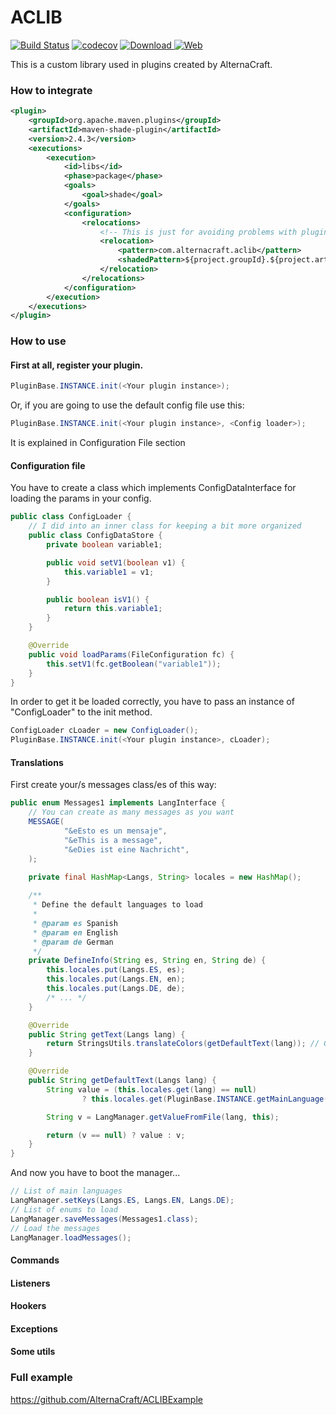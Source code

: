 # ACLIB
[![Build Status](https://travis-ci.org/AlternaCraft/ACLIB.svg)](https://travis-ci.org/AlternaCraft/ACLIB) [![codecov](https://codecov.io/gh/AlternaCraft/ACLIB/branch/master/graph/badge.svg)](https://codecov.io/gh/AlternaCraft/ACLIB) [ ![Download](https://api.bintray.com/packages/alternacraft/maven/ACLIB/images/download.svg) ](https://www.github.com/alternacraft/ACLIB/releases) [![Web](https://img.shields.io/badge/Web-alternacraft.github.io%2FACLIB%2F-yellow.svg)](https://alternacraft.github.io/ACLIB)

This is a custom library used in plugins created by AlternaCraft.

### How to integrate
```XML
<plugin>
    <groupId>org.apache.maven.plugins</groupId>
    <artifactId>maven-shade-plugin</artifactId>
    <version>2.4.3</version>
    <executions>
        <execution>
            <id>libs</id>
            <phase>package</phase>
            <goals>
                <goal>shade</goal>
            </goals>
            <configuration>
                <relocations>
                    <!-- This is just for avoiding problems with plugins which use this library -->
                    <relocation>
                        <pattern>com.alternacraft.aclib</pattern>
                        <shadedPattern>${project.groupId}.${project.artifactId}.ACLIB</shadedPattern>
                    </relocation>
                </relocations>
            </configuration>
        </execution>      
    </executions>
</plugin>
```

### How to use
#### First at all, register your plugin.
```JAVA
PluginBase.INSTANCE.init(<Your plugin instance>);
```
Or, if you are going to use the default config file use this:
```JAVA
PluginBase.INSTANCE.init(<Your plugin instance>, <Config loader>);
```
It is explained in Configuration File section

#### Configuration file
You have to create a class which implements ConfigDataInterface for loading the params in your config.
```JAVA
public class ConfigLoader {
    // I did into an inner class for keeping a bit more organized
    public class ConfigDataStore {
        private boolean variable1;

        public void setV1(boolean v1) {
            this.variable1 = v1;
        }

        public boolean isV1() {
            return this.variable1;
        }    
    }

    @Override
    public void loadParams(FileConfiguration fc) { 
        this.setV1(fc.getBoolean("variable1"));
    }
}
```

In order to get it be loaded correctly, you have to pass an instance of "ConfigLoader" to the init method.
```JAVA
ConfigLoader cLoader = new ConfigLoader();
PluginBase.INSTANCE.init(<Your plugin instance>, cLoader);
```
#### Translations
First create your/s messages class/es of this way:
```JAVA
public enum Messages1 implements LangInterface {    
    // You can create as many messages as you want
    MESSAGE(
            "&eEsto es un mensaje",
            "&eThis is a message",
            "&eDies ist eine Nachricht",
    );
    
    private final HashMap<Langs, String> locales = new HashMap();

    /**
     * Define the default languages to load
     *
     * @param es Spanish
     * @param en English
     * @param de German
     */
    private DefineInfo(String es, String en, String de) {
        this.locales.put(Langs.ES, es);
        this.locales.put(Langs.EN, en);
        this.locales.put(Langs.DE, de);
        /* ... */
    }

    @Override
    public String getText(Langs lang) {
        return StringsUtils.translateColors(getDefaultText(lang)); // Get the messages translated
    }

    @Override
    public String getDefaultText(Langs lang) {
        String value = (this.locales.get(lang) == null)
                ? this.locales.get(PluginBase.INSTANCE.getMainLanguage()) : this.locales.get(lang); 

        String v = LangManager.getValueFromFile(lang, this);

        return (v == null) ? value : v;
    }
}
```
And now you have to boot the manager...
```JAVA
// List of main languages
LangManager.setKeys(Langs.ES, Langs.EN, Langs.DE);
// List of enums to load
LangManager.saveMessages(Messages1.class);
// Load the messages
LangManager.loadMessages();
```

#### Commands
#### Listeners
#### Hookers
#### Exceptions
#### Some utils

### Full example
https://github.com/AlternaCraft/ACLIBExample
